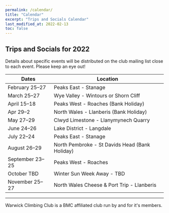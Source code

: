 ```yaml
---
permalink: /calendar/
title: "Calendar"
excerpt: "Trips and Socials Calendar"
last_modified_at: 2022-02-13
toc: false
---
```


## Trips and Socials for 2022

Details about specific events will be distributed on the club mailing list close to each event. Please keep an eye out!

| Dates           | Location                                        |
|-----------------|-------------------------------------------------|
| February 25–27  | Peaks East - Stanage                            |
| March 25–27     | Wye Valley - Wintours or Shorn Cliff            |
| April 15–18     | Peaks West - Roaches (Bank Holiday)             |
| Apr 29–2        | North Wales - Llanberis (Bank Holiday)          |
| May 27–29       | Clwyd Limestone - Llanymynech Quarry            |
| June 24–26      | Lake District - Langdale                        |
| July 22–24      | Peaks East - Stanage                            |
| August 26–29    | North Pembroke - St Davids Head (Bank Holiday)  |
| September 23–25 | Peaks West - Roaches                            |
| October TBD     | Winter Sun Week Away - TBD                      |
| November 25–27  | North Wales Cheese & Port Trip - Llanberis      |

---

Warwick Climbing Club is a BMC affiliated club run by and for it's members.
